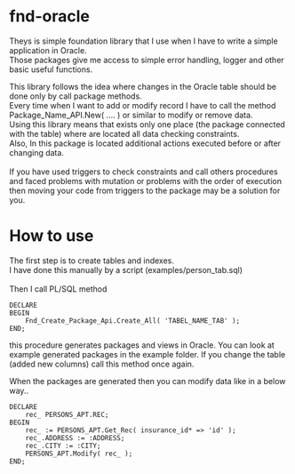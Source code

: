 # fnd-oracle

Theys is simple foundation library that I use when I have to write a simple application in Oracle.<br>
Those packages give me access to simple error handling, logger and other basic useful functions.<br>

This library follows the idea where changes in the Oracle table should be done only by call package methods.<br>
Every time when I want to add or modify record I have to call the method Package_Name_API.New( .... ) or similar to modify or remove data.<br>
Using this library means that exists only one place (the package connected with the table) where are located all data checking constraints.<br>
Also, In this package is located additional actions executed before or after changing data.<br>
<br>
If you have used triggers to check constraints and call others procedures and faced problems with mutation or problems with the order of execution then moving your code from triggers to the package may be a solution for you.<br>

# How to use

The first step is to create tables and indexes.<br>
I have done this manually by a script (examples/person_tab.sql)<br>
<br>
Then I call PL/SQL method

```
DECLARE
BEGIN
    Fnd_Create_Package_Api.Create_All( 'TABEL_NAME_TAB' );
END;
```

this procedure generates packages and views in Oracle.
You can look at example generated packages in the example folder.
If you change the table (added new columns) call this method once again.

When the packages are generated then you can modify data like in a below way..

```
DECLARE
    rec_ PERSONS_APT.REC;
BEGIN
    rec_ := PERSONS_APT.Get_Rec( insurance_id* => 'id' );
    rec_.ADDRESS := :ADDRESS;
    rec_.CITY := :CITY;
    PERSONS_APT.Modify( rec_ );
END;
```
